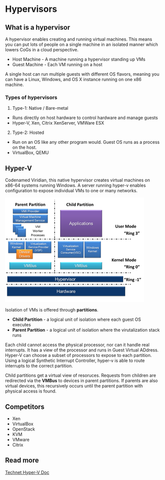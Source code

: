 # Hypervisors
## What is a hypervisor
A hypervisor enables creating and running virtual machines. This means you can put lots of people on a single machine in an isolated manner which lowers CoGs in a cloud perspective.
* Host Machine - A machine running a hypervisor standing up VMs 
* Guest Machine - Each VM running on a host 

A single host can run multiple guests with different OS flavors, meaning you can have a Linux, Windows, and OS X instance running on one x86 machine.

### Types of hypervisors 
1. Type-1: Native / Bare-metal
  * Runs directly on host hardware to control hardware and manage guests 
  * Hyper-V, Xen, Citrix XenServer, VMWare ESX
2. Type-2: Hosted
  * Run on an OS like any other program would. Guest OS runs as a process on the host.
  * VirtualBox, QEMU

## Hyper-V
Codenamed Viridian, this native hypervisor creates virtual machines on x86-64 systems running Windows.
A server running hyper-v enables configuration to expose individual VMs to one or many networks.

![](../media/450px-Hyper-V.png)

Isolation of VMs is offered through **partitions**.
* **Child Partition** - a logical unit of isolation where each guest OS executes
* **Parent Partition** - a logical unit of isolation where the virutalization stack runs

Each child cannot access the physical processor, nor can it handle real interrupts. It has a view of the processor and runs in Guest Virtual ADdress.
Hyper-V can choose a subset of processors to expose to each partition. Using a logical Synthetic Interrupt Controller, hyper-v is able to route interrupts to the correct partition.

Child partitions get a virtual view of resoruces. Requests from children are redirected via the **VMBus** to devices in parent partitions. If parents are also virtual devices, this recursively occurs until the parent partition with physical access is found.

## Competitors
* Xen
* VirtualBox
* OpenStack
* KVM
* VMware
* Citrix

## Read more
[Technet Hyper-V Doc](https://technet.microsoft.com/en-us/library/mt169373(v=ws.11).aspx)